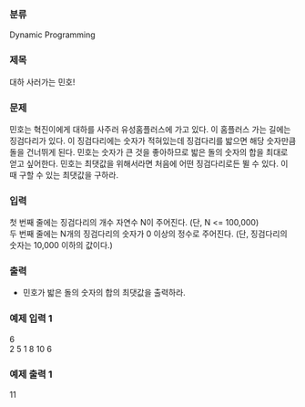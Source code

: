 ### 분류
Dynamic Programming

### 제목
대하 사러가는 민호!

### 문제
민호는 혁진이에게 대하를 사주러 유성홈플러스에 가고 있다. 이 홈플러스 가는 길에는 징검다리가 있다. 이 징검다리에는 숫자가 적혀있는데 징검다리를 밟으면 해당 숫자만큼 돌을 건너뛰게 된다. 민호는 숫자가 큰 것을 좋아하므로 밟은 돌의 숫자의 합을 최대로 얻고 싶어한다. 민호는 최댓값을 위해서라면 처음에 어떤 징검다리로든 뛸 수 있다. 이 때 구할 수 있는 최댓값을 구하라.

### 입력
첫 번째 줄에는 징검다리의 개수 자연수 N이 주어진다. (단, N <= 100,000)<br>
두 번째 줄에는 N개의 징검다리의 숫자가 0 이상의 정수로 주어진다. (단, 징검다리의 숫자는 10,000 이하의 값이다.)<br>

### 출력
- 민호가 밟은 돌의 숫자의 합의 최댓값을 출력하라.

### 예제 입력 1
6<br>
2 5 1 8 10 6<br>

### 예제 출력 1
11
